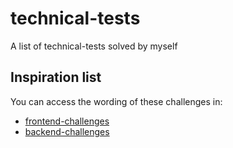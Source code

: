 # technical-tests
A list of technical-tests solved by myself

## Inspiration list

You can access the wording of these challenges in:  
 - [frontend-challenges](https://github.com/felipefialho/frontend-challenges)
 - [backend-challenges](https://github.com/CollabCodeTech/backend-challenges)
